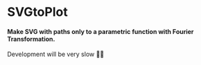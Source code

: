 # SVGtoPlot
#### Make SVG with paths only to a parametric function with Fourier Transformation.

Development will be very slow 🤔🤔
